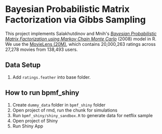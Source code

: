 # Bayesian Probabilistic Matrix Factorization via Gibbs Sampling

This project implements Salakhutdinov and Mnih's [*Bayesian Probabilistic Matrix Factorization using Markov Chain Monte Carlo*](https://www.cs.toronto.edu/~amnih/papers/bpmf.pdf) (2008) model in R. We use the [MovieLens (20M)](https://www.kaggle.com/grouplens/movielens-20m-dataset/data#), which contains 20,000,263 ratings across 27,278 movies from 138,493 users.

## Data Setup

1) Add `ratings.feather` into base folder.

## How to run bpmf_shiny

1) Create `dummy_data` folder in `bpmf_shiny` folder
2) Open project of rmd, run the chunk for simulations
3) Run `bpmf_shiny/shiny_sandbox.R` to generate data for netflix sample
4) Open project of Shiny
5) Run Shiny App